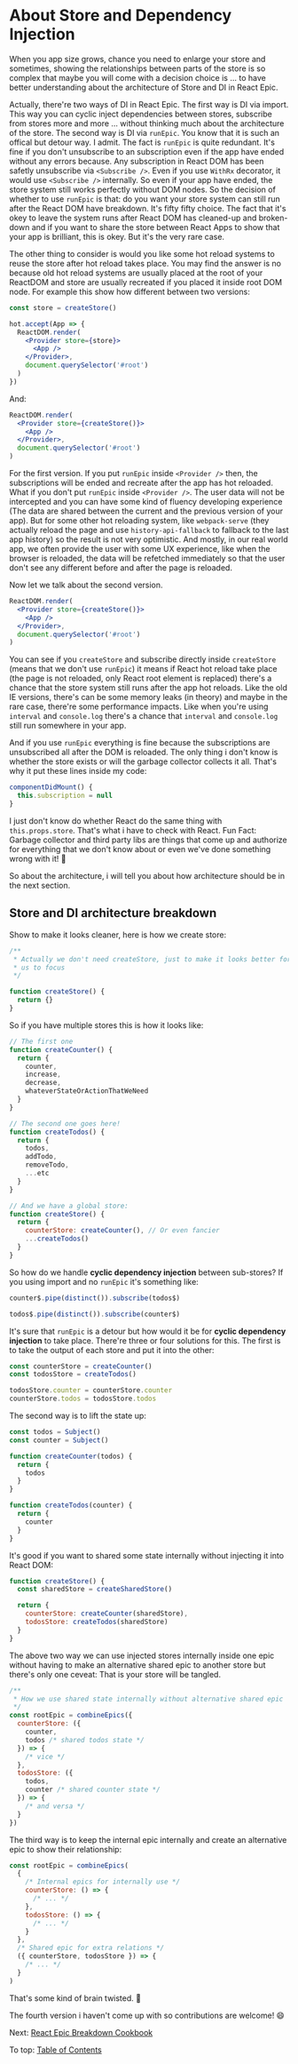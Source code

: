 # About Store and Dependency Injection

When you app size grows, chance you need to enlarge your store and sometimes, showing the relationships between parts of the store is so complex that maybe you will come with a decision choice is ... to have better understanding about the architecture of Store and DI in React Epic.

Actually, there're two ways of DI in React Epic. The first way is DI via import. This way you can cyclic inject dependencies between stores, subscribe from stores more and more ... without thinking much about the architecture of the store. The second way is DI via `runEpic`. You know that it is such an offical but detour way. I admit. The fact is `runEpic` is quite redundant. It's fine if you don't unsubscribe to an subscription even if the app have ended without any errors because. Any subscription in React DOM has been safetly unsubscribe via `<Subscribe />`. Even if you use `WithRx` decorator, it would use `<Subscribe />` internally. So even if your app have ended, the store system still works perfectly without DOM nodes. So the decision of whether to use `runEpic` is that: do you want your store system can still run after the React DOM have breakdown. It's fifty fifty choice. The fact that it's okey to leave the system runs after React DOM has cleaned-up and broken-down and if you want to share the store between React Apps to show that your app is brilliant, this is okey. But it's the very rare case.

The other thing to consider is would you like some hot reload systems to reuse the store after hot reload takes place. You may find the answer is no because old hot reload systems are usually placed at the root of your ReactDOM and store are usually recreated if you placed it inside root DOM node. For example this show how different between two versions:

```jsx
const store = createStore()

hot.accept(App => {
  ReactDOM.render(
    <Provider store={store}>
      <App />
    </Provider>,
    document.querySelector('#root')
  )
})
```

And:

```jsx
ReactDOM.render(
  <Provider store={createStore()}>
    <App />
  </Provider>,
  document.querySelector('#root')
)
```

For the first version. If you put `runEpic` inside `<Provider />` then, the subscriptions will be ended and recreate after the app has hot reloaded. What if you don't put `runEpic` inside `<Provider />`. The user data will not be intercepted and you can have some kind of fluency developing experience (The data are shared between the current and the previous version of your app). But for some other hot reloading system, like `webpack-serve` (they actually reload the page and use `history-api-fallback` to fallback to the last app history) so the result is not very optimistic. And mostly, in our real world app, we often provide the user with some UX experience, like when the browser is reloaded, the data will be refetched immediately so that the user don't see any different before and after the page is reloaded.

Now let we talk about the second version.

```jsx
ReactDOM.render(
  <Provider store={createStore()}>
    <App />
  </Provider>,
  document.querySelector('#root')
)
```

You can see if you `createStore` and subscribe directly inside `createStore` (means that we don't use `runEpic`) it means if React hot reload take place (the page is not reloaded, only React root element is replaced) there's a chance that the store system still runs after the app hot reloads. Like the old IE versions, there's can be some memory leaks (in theory) and maybe in the rare case, there're some performance impacts. Like when you're using `interval` and `console.log` there's a chance that `interval` and `console.log` still run somewhere in your app.

And if you use `runEpic` everything is fine because the subscriptions are unsubscribed all after the DOM is reloaded. The only thing i don't know is whether the store exists or will the garbage collector collects it all. That's why it put these lines inside my code:

```jsx
componentDidMount() {
  this.subscription = null
}
```

I just don't know do whether React do the same thing with `this.props.store`. That's what i have to check with React. Fun Fact: Garbage collector and third party libs are things that come up and authorize for everything that we don't know about or even we've done something wrong with it! 🤣

So about the architecture, i will tell you about how architecture should be in the next section.

## Store and DI architecture breakdown

Show to make it looks cleaner, here is how we create store:

```jsx
/**
 * Actually we don't need createStore, just to make it looks better for
 * us to focus
 */

function createStore() {
  return {}
}
```

So if you have multiple stores this is how it looks like:

```jsx
// The first one
function createCounter() {
  return {
    counter,
    increase,
    decrease,
    whateverStateOrActionThatWeNeed
  }
}

// The second one goes here!
function createTodos() {
  return {
    todos,
    addTodo,
    removeTodo,
    ...etc
  }
}

// And we have a global store:
function createStore() {
  return {
    counterStore: createCounter(), // Or even fancier
    ...createTodos()
  }
}
```

So how do we handle **cyclic dependency injection** between sub-stores? If you using import and no `runEpic` it's something like:

```jsx
counter$.pipe(distinct()).subscribe(todos$)

todos$.pipe(distinct()).subscribe(counter$)
```

It's sure that `runEpic` is a detour but how would it be for **cyclic dependency injection** to take place. There're three or four solutions for this. The first is to take the output of each store and put it into the other:

```jsx
const counterStore = createCounter()
const todosStore = createTodos()

todosStore.counter = counterStore.counter
counterStore.todos = todosStore.todos
```

The second way is to lift the state up:

```jsx
const todos = Subject()
const counter = Subject()

function createCounter(todos) {
  return {
    todos
  }
}

function createTodos(counter) {
  return {
    counter
  }
}
```

It's good if you want to shared some state internally without injecting it into React DOM:

```jsx
function createStore() {
  const sharedStore = createSharedStore()

  return {
    counterStore: createCounter(sharedStore),
    todosStore: createTodos(sharedStore)
  }
}
```

The above two way we can use injected stores internally inside one epic without having to make an alternative shared epic to another store but there's only one ceveat: That is your store will be tangled.

```jsx
/**
 * How we use shared state internally without alternative shared epic
 */
const rootEpic = combineEpics({
  counterStore: ({
    counter,
    todos /* shared todos state */
  }) => {
    /* vice */
  },
  todosStore: ({
    todos,
    counter /* shared counter state */
  }) => {
    /* and versa */
  }
})
```

The third way is to keep the internal epic internally and create an alternative epic to show their relationship:

```jsx
const rootEpic = combineEpics(
  {
    /* Internal epics for internally use */
    counterStore: () => {
      /* ... */
    },
    todosStore: () => {
      /* ... */
    }
  },
  /* Shared epic for extra relations */
  ({ counterStore, todosStore }) => {
    /* ... */
  }
)
```

That's some kind of brain twisted. 🤔

The fourth version i haven't come up with so contributions are welcome! 😄

Next: [React Epic Breakdown Cookbook](BreakdownCookbook.md)

To top: [Table of Contents](Wiki.md)
